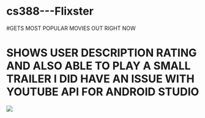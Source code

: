 # cs388---Flixster

#GETS MOST POPULAR MOVIES OUT RIGHT NOW
# SHOWS USER DESCRIPTION RATING AND ALSO ABLE TO PLAY A SMALL TRAILER I DID HAVE AN ISSUE WITH YOUTUBE API FOR ANDROID STUDIO

![](https://user-images.githubusercontent.com/44685969/220250840-9b703b67-9dea-4f42-a1ea-9b6762deb4f0.gif)



